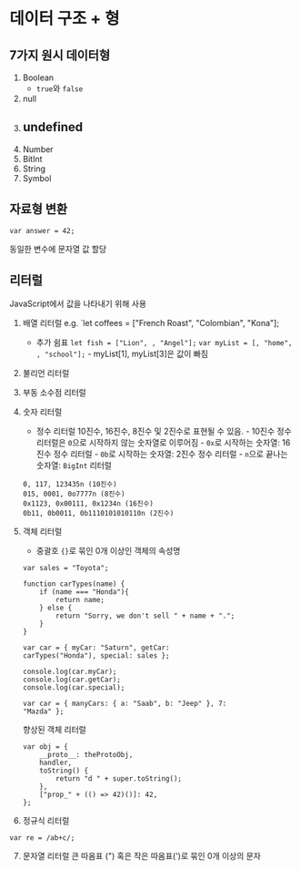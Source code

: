 # 데이터 구조 + 형
## 7가지 원시 데이터형 
1. Boolean
    - `true`와 `false`
2. null
3. undefined 
    - 
4. Number
5. BitInt
6. String
7. Symbol 

## 자료형 변환

`var answer = 42;`

동일한 변수에 문자열 값 할당


## 리터럴
JavaScript에서 값을 나타내기 위해 사용

1. 배열 리터럴
    e.g. `let coffees = ["French Roast", "Colombian", "Kona"];

    - 추가 쉼표
        `let fish = ["Lion", , "Angel"];`
        `var myList = [, "home", , "school"];`
            - myList[1], myList[3]은 값이 빠짐 
2. 불리언 리터럴 
3. 부동 소수점 리터럴

4. 숫자 리터럴
    - 정수 리터럴 
        10진수, 16진수, 8진수 및 2진수로 표현될 수 있음. 
            - 10진수 정수 리터럴은 `0`으로 시작하지 않는 숫자열로 이루어짐
            - `0x`로 시작하는 숫자열: 16진수 정수 리터럴
            - `0b`로 시작하는 숫자열: 2진수 정수 리터럴 
            - `n`으로 끝나는 숫자열: `BigInt` 리터럴 


    ```
    0, 117, 123435n (10진수)
    015, 0001, 0o7777n (8진수)
    0x1123, 0x00111, 0x1234n (16진수)
    0b11, 0b0011, 0b1110101010110n (2진수)
    ```


5. 객체 리터럴
    - 중괄호 `{}`로 묶인 0개 이상인 객체의 속성명 

    ```
    var sales = "Toyota";

    function carTypes(name) {
        if (name === "Honda"){
            return name;
        } else { 
            return "Sorry, we don't sell " + name + ".";
        }
    }

    var car = { myCar: "Saturn", getCar:
    carTypes("Honda"), special: sales }; 

    console.log(car.myCar);
    console.log(car.getCar);
    console.log(car.special);
    ```

    ```
    var car = { manyCars: { a: "Saab", b: "Jeep" }, 7:
    "Mazda" };
    ```

    향상된 객체 리터럴
    ```
    var obj = {
        __proto__: theProtoObj,
        handler,
        toString() {
            return "d " + super.toString();
        },
        ["prop_" + (() => 42)()]: 42, 
    };
    ```

6. 정규식 리터럴

`var re = /ab+c/;`

7. 문자열 리터럴 
큰 따옴표 (") 혹은 작은 따옴표(')로 묶인 0개 이상의 문자 
